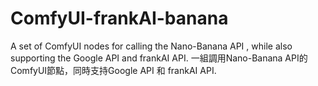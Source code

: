 # ComfyUI-frankAI-banana
A set of ComfyUI nodes for calling the Nano-Banana API , while also supporting the Google API and frankAI API. 一組調用Nano-Banana API的ComfyUI節點，同時支持Google API 和 frankAI API. 

